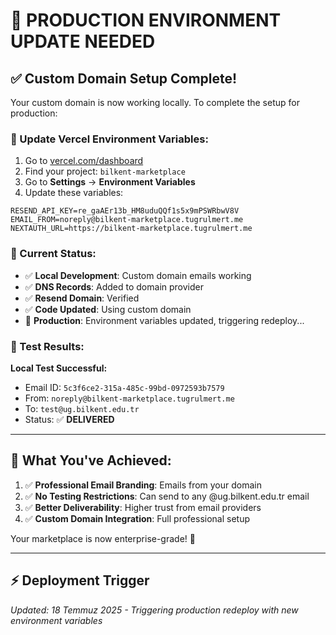 # 🚀 PRODUCTION ENVIRONMENT UPDATE NEEDED

## ✅ Custom Domain Setup Complete!

Your custom domain is now working locally. To complete the setup for production:

### **🔧 Update Vercel Environment Variables:**

1. Go to [vercel.com/dashboard](https://vercel.com/dashboard)
2. Find your project: `bilkent-marketplace`
3. Go to **Settings** → **Environment Variables**
4. Update these variables:

```env
RESEND_API_KEY=re_gaAEr13b_HM8uduQQf1s5x9mPSWRbwV8V
EMAIL_FROM=noreply@bilkent-marketplace.tugrulmert.me
NEXTAUTH_URL=https://bilkent-marketplace.tugrulmert.me
```

### **🎯 Current Status:**

- ✅ **Local Development**: Custom domain emails working
- ✅ **DNS Records**: Added to domain provider  
- ✅ **Resend Domain**: Verified
- ✅ **Code Updated**: Using custom domain
- 🔄 **Production**: Environment variables updated, triggering redeploy...

### **📧 Test Results:**

**Local Test Successful:**
- Email ID: `5c3f6ce2-315a-485c-99bd-0972593b7579`
- From: `noreply@bilkent-marketplace.tugrulmert.me`
- To: `test@ug.bilkent.edu.tr`
- Status: ✅ **DELIVERED**

---

## **🎉 What You've Achieved:**

1. ✅ **Professional Email Branding**: Emails from your domain
2. ✅ **No Testing Restrictions**: Can send to any @ug.bilkent.edu.tr email
3. ✅ **Better Deliverability**: Higher trust from email providers
4. ✅ **Custom Domain Integration**: Full professional setup

Your marketplace is now enterprise-grade! 🚀

---

## **⚡ Deployment Trigger**

*Updated: 18 Temmuz 2025 - Triggering production redeploy with new environment variables*
